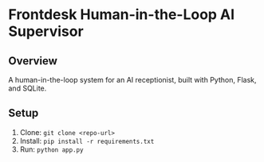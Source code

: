 # Frontdesk Human-in-the-Loop AI Supervisor
## Overview
A human-in-the-loop system for an AI receptionist, built with Python, Flask, and SQLite.

## Setup
1. Clone: `git clone <repo-url>`
2. Install: `pip install -r requirements.txt`
3. Run: `python app.py`